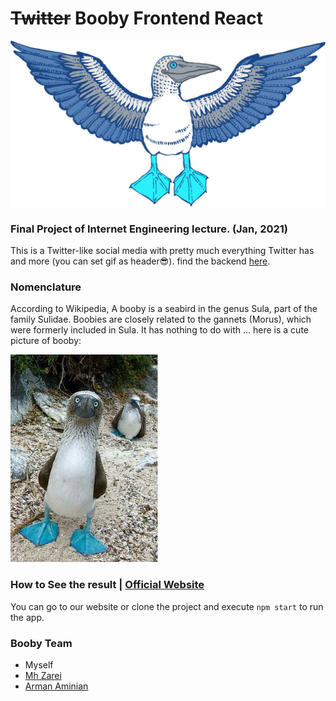 # ~~Twitter~~ Booby Frontend React
![Hell Yes](images/header_img.jpg)

### Final Project of Internet Engineering lecture. (Jan, 2021)
This is a Twitter-like social media with pretty much everything Twitter has and more (you can set gif as header😎).
find the backend [here](https://github.com/arman-aminian/twitter-backend). 

### Nomenclature
According to Wikipedia, A booby is a seabird in the genus Sula, part of the family Sulidae. Boobies are closely related to the gannets (Morus), which were formerly included in Sula. It has nothing to do with ...
here is a cute picture of booby:

![Booby](images/booby_img.jpg)

### How to See the result | [Official Website](https://booobier.herokuapp.com)
You can go to our website or clone the project and execute `npm start` to run the app.


### Booby Team
- Myself
- [Mh Zarei](https://github.com/mhezarei)
- [Arman Aminian](https://github.com/arman-aminian)
